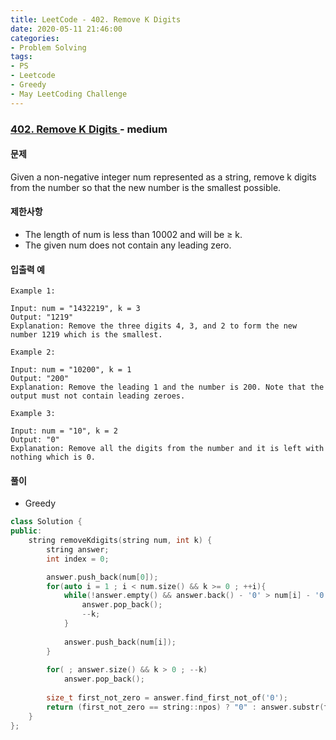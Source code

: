 ```yaml
---
title: LeetCode - 402. Remove K Digits
date: 2020-05-11 21:46:00
categories:
- Problem Solving
tags:
- PS
- Leetcode
- Greedy
- May LeetCoding Challenge
---
```


### [ 402. Remove K Digits ](https://leetcode.com/problems/remove-k-digits/) - medium

#### 문제

Given a non-negative integer num represented as a string, remove k digits from the number so that the new number is the smallest possible. 

#### 제한사항

  - The length of num is less than 10002 and will be ≥ k.
  - The given num does not contain any leading zero.

#### 입출력 예

```
Example 1:

Input: num = "1432219", k = 3
Output: "1219"
Explanation: Remove the three digits 4, 3, and 2 to form the new number 1219 which is the smallest.
```

```
Example 2:

Input: num = "10200", k = 1
Output: "200"
Explanation: Remove the leading 1 and the number is 200. Note that the output must not contain leading zeroes.
```

```
Example 3:

Input: num = "10", k = 2
Output: "0"
Explanation: Remove all the digits from the number and it is left with nothing which is 0.
```

#### 풀이
  - Greedy

```cpp
class Solution {
public:
    string removeKdigits(string num, int k) {
        string answer;
        int index = 0;

        answer.push_back(num[0]);
        for(auto i = 1 ; i < num.size() && k >= 0 ; ++i){
            while(!answer.empty() && answer.back() - '0' > num[i] - '0' && k > 0){
                answer.pop_back();
                --k;
            }
   
            answer.push_back(num[i]);
        }
        
        for( ; answer.size() && k > 0 ; --k)
            answer.pop_back();
        
        size_t first_not_zero = answer.find_first_not_of('0');
        return (first_not_zero == string::npos) ? "0" : answer.substr(first_not_zero);
    }
};
```
